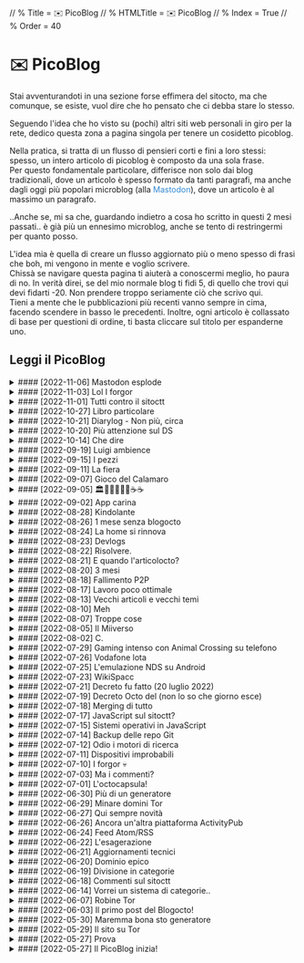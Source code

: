 // % Title = ✉️ PicoBlog
// % HTMLTitle = <span class="twa twa-envelope twa-✉️"><span>✉️</span></span> PicoBlog
// % Index = True
// % Order = 40

# <span class="twa twa-envelope twa-✉️"><span>✉️</span></span> PicoBlog

Stai avventurandoti in una sezione forse effimera del sitocto, ma che comunque, se esiste, vuol dire che ho pensato che ci debba stare lo stesso.

Seguendo l'idea che ho visto su (pochi) altri siti web personali in giro per la rete, dedico questa zona a pagina singola per tenere un cosidetto picoblog.

Nella pratica, si tratta di un flusso di pensieri corti e fini a loro stessi: spesso, un intero articolo di picoblog è composto da una sola frase.  
Per questo fondamentale particolare, differisce non solo dai blog tradizionali, dove un articolo è spesso formato da tanti paragrafi, ma anche dagli oggi più popolari microblog (alla <span style="Color:#3088d4;">Mastodon</span>), dove un articolo è al massimo un paragrafo.

..Anche se, mi sa che, guardando indietro a cosa ho scritto in questi 2 mesi passati.. è già più un ennesimo microblog, anche se tento di restringermi per quanto posso.

L'idea mia è quella di creare un flusso aggiornato più o meno spesso di frasi che boh, mi vengono in mente e voglio scrivere.  
Chissà se navigare questa pagina ti aiuterà a conoscermi meglio, ho paura di no. In verità direi, se del mio normale blog ti fidi 5, di quello che trovi qui devi fidarti -20. Non prendere troppo seriamente ciò che scrivo qui.  
Tieni a mente che le pubblicazioni più recenti vanno sempre in cima, facendo scendere in basso le precedenti. Inoltre, ogni articolo è collassato di base per questioni di ordine, ti basta cliccare sul titolo per espanderne uno.

## Leggi il PicoBlog

<div markdown="1" class="BorderBoxContainer">

<details markdown="1"><summary>
#### [2022-11-06] Mastodon esplode </summary>
Da ieri, i profughi di Twitter stanno sbarcando così numerosi sul Fediverso (purtroppo, virtualmente solo su Mastodon) che un sacco di server stanno soffrendo. Il network di Masto.host è in ginocchio da oggi pomeriggio, e pare che la storia sia complessa da risolvere.
</details>

<details markdown="1"><summary>
#### [2022-11-03] Lol I forgor </summary>
Sul sito, almeno nelle zone in cui li uso come icone e non come emoticon, ho un wrapper CSS che mi fa avere emoji standardizzati e sempre coerenti (nel mio caso, Twemoji) su qualunque sistema. Mesi fa ho forkato il progetto per apportare delle migliorie personali e.. ho notato letteralmente oggi che su [Home#Crediti speciali](./index.html#-Crediti-speciali) non avevo mai aggiornato la voce <span class="twa twa-💀"><span>💀</span></span>
</details>

<details markdown="1"><summary>
#### [2022-11-01] Tutti contro il sitoctt </summary>
La scelta di botsin.space come istanza per il mio bot ActivityPub del sito non è stata troppo lungimirante, visto che pare bloccata su molte altre per spam.. rendendo il bot completamente irraggiungibile. Oltre a questo, ci sta Google che ancora da le rogne per l'indicizzazione. 😐
</details>

<details markdown="1"><summary>
#### [2022-10-27] Libro particolare </summary>
L'altro giorno ho scoperto il Codex Seraphinianus, una roba stranissima che forse mi sta per ispirare. A [questo thread su Mastodon](https://mastodon.uno/@octo/109225347482444777){[:MdTgtBlank:]} ho linkato un video ed il PDF del libro.. ma basta vedere le immagini che ogni tanto aggiungo per (non) capire di cosa si tratta.. 😁
</details>

<details markdown="1"><summary>
#### [2022-10-21] Diarylog - Non più, circa </summary>
Un mesetto fa creai una sezione "Diarylog" qui, come il PicoBlog ma per ospitare scritture più lunghe di queste; non quanto post di Blog, ma più lunghe. Perché? Non lo so, ma ho realizzato solo l'altro giorno che non ha senso ed è difficile da mantenere, e quindi da ora creo normali post nella sezione [MicroBlog](./Categories/MicroBlog.html) per avere la stessa cosa..
</details>

<details markdown="1"><summary>
#### [2022-10-20] Più attenzione sul DS </summary>
Sul [Diarylog](./Diarylog.html) 4 giorni ho detto com'è continuata la storia del DSpacc: ora ho la flashcart.. e per cosa la uso? Beh, guardando con scrupolo la libreria DS, scopro che in effetti un sacco di titoli sono giocabili con solo lo schermo inferiore! 🌝
</details>

<details markdown="1"><summary>
#### [2022-10-14] Che dire </summary>
Di nuovo inattività qui, eh? Purtroppo un po' non avevo voglia, un po' non sapevo cosa mettere di nuovo, in queste settimane passate.. Ma ora è in lavorazione un nuovo articolo di [Blog](./Categories/Blog.html), e forse avrei anche un po' di cose da scrivere sui [Devlogs](./Devlogs.html).
</details>

<details markdown="1"><summary>
#### [2022-09-19] Luigi ambience </summary>
La musichetta del casinò di Luigi, nonostante lui sia bastardo, è molto raffinata e ci sta benissimo come ambience per l'appartamento. Cliccando sulla foto sotto la si può ascoltare da YouTube.

[![Schermata del primo minigioco di Luigi in Super Mario 64 DS.]([staticoso:Folder:Assets:AbsoluteRoot]/Media/Misc/Luigi-Casino.avif)]([:YouTubeURL:]/QoydhH3xODU){[:MdTgtBlank:]}
</details>

<details markdown="1"><summary>
#### [2022-09-15] I pezzi </summary>
Un sacco di roba mi si sta distruggendo. [La mia Nintendo Switch](https://t.me/SpaccInc/882){[:MdTgtBlank:]} cade letteralmente a pezzi, [il mio mouse pezzottissimo](https://t.me/SpaccInc/888){[:MdTgtBlank:]} ha perso un tasto laterale, e che cavolo, e mannaggia!!… Oggi oggi non si è spaccato niente, ma è bene tenere gli ma occhi aperti.
</details>

<details markdown="1"><summary>
#### [2022-09-11] La fiera </summary>
Questi 4 giorni sono potuta andare, nonostante casini successi ultimamente, al FantaExpo di Salerno. Magari scriverò un po' di più di ciò nei giorni a venire. Tra questo, Splatoon 3, e programmare e creare nuove sezioni del sitoctt in alcuni tempi morti, ecco spiegato perché il PicoBlog ha dormito sti giorni.
</details>

<details markdown="1"><summary>
#### [2022-09-07] Gioco del Calamaro </summary>
Ieri sera si è diffusa in Internet, con 3 giorni di anticipo rispetto al giorno di uscita del gioco, la ROM di Splatoon 3. Fino ad ora ho giocato solo il tutorial, con calma lo proverò bene poi. Vi lascio l'hash del torrent comunque... `🎈🚢👪🐉🎩🤣👝🌭🎥🥅🌟🐅🎦📨🎦🐁🎡🚿🏦🚵🎛🤰🏛🚯👦🔙🐞🤒🎈🚒👞🌩` :)
</details>

<details markdown="1"><summary>
#### [2022-09-05] 🏛🙁🛫🏯🍌📢☕☕ </summary>
Detto in breve: cercavo un'alternativa originale a base64, per una cosa. Ho pensato a creare un mio sistema che ha a che fare con le ASCII art, però mi ci vuole un po' di lavoro e il sistema mi serve subito. Ma poi ho scoperto [Ecoji](https://github.com/keith-turner/ecoji){[:MdTgtBlank:]} 🙏
</details>

<details markdown="1"><summary>
#### [2022-09-02] App carina </summary>
[GitJournal](https://github.com/GitJournal/GitJournal){[:MdTgtBlank:]}, provata ieri qualche minuto, penso meriti. Se non usassi già Standard Notes, considereri questa app.
</details>

<details markdown="1"><summary>
#### [2022-08-28] Kindolante </summary>
Solo oggi ho scoperto che, installando [questo pacchetto](https://storage.gra.cloud.ovh.net/v1/AUTH_2ac4bfee353948ec8ea7fd1710574097/mr-public/Touch/kindle-usbnet-0.22.N-r18897.tar.xz){[:MdTgtBlank:]}, posso avere un **client** SSH aggiornato sul mio Kindle. Non potevo saperlo, non stava scritto da nessuna parte.. meglio tardi che mai però, ora dal Kindle posso fare cosine su altre macchine.
</details>

<details markdown="1"><summary>
#### [2022-08-26] 1 mese senza blogocto </summary>
Mamma mia agosto! Ha fatto andare un po' a rotoli i miei piani di scrittura, non ho mai avuto abbastanza tempo calmo e adatto per la scrittura ben fatta. Vabbè, dichiariamo finito questo ciclo lunare, è uscito [📈 il nuovo articoloctt](./Posts/2022-08-26-sitoctt-da-3-mesi-ad-oggi.html).
</details>

<details markdown="1"><summary>
#### [2022-08-24] La home si rinnova </summary>
**E non oso spoilerare oltre! Né quando, né come! 🤫️** Ma sappiate però che roba bolle in pentola.
</details>

<details markdown="1"><summary>
#### [2022-08-23] Devlogs </summary>
Per mesi sto, occasionalmente, abusando del PicoBlog come devlog per la roba che faccio. Brutta idea, visto che la scrittura qui va limitata. Quindi, ora di inaugurare la sezione [Devlogs](./Devlogs.html).
</details>

<details markdown="1"><summary>
#### [2022-08-22] Risolvere. </summary>
Il sitoctt è dalla sua creazione no-bloat ed efficiente. Eccetto per una (1) risorsa caricata: il [CSS per le emoji](https://octtspacc.gitlab.io/sitoctt-assets/twemoji-amazing.min.css){[:MdTgtBlank:]}. Spreca 400KB di traffico, non va bene, ma ho già qualche idea per risolvere.

![Schermata "Rete" degli strumenti sviluppatore di Firefox, che mostra i file più grossi caricati dalla home.]([staticoso:Folder:Assets:AbsoluteRoot]/Media/Screenshots/Firefox-Devtools-sitoctt-index.html-2022-08-22-23-56-53.avif)
</details>

<details markdown="1"><summary>
#### [2022-08-21] E quando l'articolocto? </summary>
Da cosa ho iniziato a scrivere ieri è uscita fuori na roba che non finisce più, quindi va spezzettata in diversi articoli. Il primo potrei già pubblicarlo stasera, ma meglio lasciarlo a decantare una giornata, sia mai mi vengano idee da aggiungere.
</details>

<details markdown="1"><summary>
#### [2022-08-20] 3 mesi </summary>
Solo oggi ci ho fatto caso: 3 mesi fa (meno 3 giorni) nasceva il sitocto - anzi, il postocto. Questo tempo è volato, ma se riguardo indietro c'è molto da dire; aspettatevi l'articol**octo** 🙃
</details>

<details markdown="1"><summary>
#### [2022-08-18] Fallimento P2P </summary>
Chi sul sitocto naviga con attenzione avrà forse notato che, circa una settimana fa, avevo incluso una [libreria JS non aggiornata da 4 anni](https://github.com/xuset/planktos){[:MdTgtBlank:]}, che avrebbe dovuto rendere il sito automaticamente distribuito via BitTorrent. Ecco, non c'è più: non solo non funzionava, ma non faceva più caricare il sito se attivata..
</details>

<details markdown="1"><summary>
#### [2022-08-17] Lavoro poco ottimale </summary>
È il mio stato corrente, dove vorrei avere tutta la mia roba di codice sempre perfettamente sincronizzata tra tutti i dispositivi, incluso lo Ximi. Ho chiesto consigli [qui](https://feddit.it/post/44715){[:MdTgtBlank:]} e qualcosa di buono ho già preso, vedremo in cosa andrò a finire.
</details>

<details markdown="1"><summary>
#### [2022-08-13] Vecchi articoli e vecchi temi </summary>
Vorrei iniziare ad importare articoli dal mio vecchio blog, perché lì non sono ben preservati. Il primo che già ripropongo è l'ultimo pubblicato lì: [Gli inaspettati vantaggi della chiavetta Linux](./Posts/Archive/2022-05-07-Gli-Inaspettati-Vantaggi-della-Chiavetta-Linux.html). Si, con (quasi) la stessa veste grafica che avevo sul vecchio blog, anziché con quella del resto del sitocto; con staticoso posso questo ed altro.
</details>

<details markdown="1"><summary>
#### [2022-08-10] Meh </summary>
Da ormai 2 giorni sono fuori casa, per una vacanza che non è tipo una vacanza. Bello il posto, ho fatto delle foto che penso poi pubblicherò, tra cui alcune di spacc (!), ma ci sono rogne e boh, mi sto più che scocciando.. vediamo come continua, va...
</details>

<details markdown="1"><summary>
#### [2022-08-07] Troppe cose </summary>
Che ho fatto tra ieri e oggi? R su Miiverse, poi ho iniziato a programmare una [libreria C](https://gitlab.com/octospacc/LibMultiSpacc){[:MdTgtBlank:]}, e poi ho fallito a tentare di [ospitare un server](https://mastodon.uno/@octo/108783055408081922){[:MdTgtBlank:]} prima Misskey, poi Pleroma (piè aroma), e poi Mastodon.
</details>

<details markdown="1"><summary>
#### [2022-08-05] Il Miiverso </summary>
Un [video YT](https://yewtu.be/watch?v=JjQDik3yNhA){[:MdTgtBlank:]} ha fatto tornare Miiverse alla mia memoria, social network di Nintendo che fu chiuso. Poi mi viene in mente che la community tentò di ricrearlo e.. scopro che il progetto [rverse](https://libredd.it/r/3dshacks/comments/l4klae/miiverse_patch_to_make_it_work_again_rverse/gmyx2e4/?context=3){[:MdTgtBlank:]} è in vita. E funziona! Ho di nuovo Miiverse!
</details>

<details markdown="1"><summary>
#### [2022-08-02] C. </summary>
Una sola lettera, ma quante rogne. Dall'altro giorno sto provando a scrivere [questo giochino](https://gitlab.com/octospacc/BloccSpacc){[:MdTgtBlank:]}, non dico il perché o perché ho scelto C qui, altrimenti fo il papiro.
</details>

<details markdown="1"><summary>
#### [2022-07-29] Gaming intenso con Animal Crossing su telefono </summary>
Eh, parliamo proprio di uno di quei giochi difficili, da qualche giorno l'ho voluto riprendere in mano. Meno male che grazie agli [emulatori](./Posts/2022-07-27-0000-Emulazione-NDS-Google-Play-e-una-Storia-Oscura.html) posso vivere l'intenso ovunque, anche quando ho solo il telefono con me.
</details>

<details markdown="1"><summary>
#### [2022-07-26] Vodafone lota </summary>
Oggi, a casaccio, è saltata la linea Internet di casa per tipo 40 minuti buoni, Vodafone lota,.,.,
</details>

<details markdown="1"><summary>
#### [2022-07-25] L'emulazione NDS su Android </summary>
Nel 2022, è ancora un vero casino. E ci sono dei lati oscuri. Approfondirò bene nel prossimo post del blogoctt, che è già in scrittura.
</details>

<details markdown="1"><summary>
#### [2022-07-23] WikiSpacc </summary>
Mi rendo conto solo ora che su questo sito non ho mai detto che sono la Dea dello Spacc. Abbastanza grave. Lo spacc in generale, comunque, è menzionato da qualche parte.. e se non sapete cosa sia, adesso posso semplicemente dire: ho creato una wiki riguardo l'argomento e tutto ciò che ci sta attorno. Ancora è da riempire bene, ma c'è già qualcosa. Su, andate a leggere [WikiSpacc.miraheze.org/wiki/Spacc](https://wikispacc.miraheze.org/wiki/Spacc){[:MdTgtBlank:]} :)
</details>

<details markdown="1"><summary>
#### [2022-07-21] Decreto fu fatto (20 luglio 2022) </summary>
Avevo detto l'altro ieri del Decretocto, ieri l'ho finito e rilasciato. Purtroppo il documento ha qualche problemino di branding: la Repubblica dello Spacc e lo statocto non hanno ancora un logo ufficiale, per ora abbiamo quindi usato un fork di quello della Republica Italiana. Secondo i termini del decreto, che invito a leggere accedendo al file PDF [qui]([staticoso:Folder:Assets:AbsoluteRoot]/Files/Decreto-20-luglio-2022.pdf){[:MdTgtBlank:]}, sto già riempiendo gli [Archivi MicroBlog](./Categories/MicroBlog.html).
</details>

<details markdown="1"><summary>
#### [2022-07-19] Decreto Octo del (non lo so che giorno esce) </summary>
Oggi ho iniziato a scrivere il nuovo Decreto Octo, che uscirà quando lo finisco, eeeeh ohh, è il primo DPCM che scrivo in vita mia, è difficile. Il decreto farà chiarezza su alcuni dubbi riguardanti la nuova raccolta "MicroBlog" del sito - e non posso dire altro, c'è il Segreto di Stato.
</details>

<details markdown="1"><summary>
#### [2022-07-18] Merging di tutto </summary>
Ora che ho (credo) sistemato tutto a dovere, e la funzione di posting su Mastodon di staticoso non dovrebbe fare spam inutile per roba vecchia, posso pensare a copincollare diversi miei vecchi contenuti, dalle più disparate fonti, qui al sitocto.
</details>

<details markdown="1"><summary>
#### [2022-07-17] JavaScript sul sitoctt? </summary>
Ehh, mi sa che devo iniziare a metterlo. Sempre in modo intelligente e che non intacca la funzionalità del sito per chi non può attivarlo, ovvio: con una libreria aggiungerò la compatibilità alle immagini AVIF per browser vecchi, con un'altra renderò praticamente il sito disponibile su BitTorrent 👀️
</details>

<details markdown="1"><summary>
#### [2022-07-15] Sistemi operativi in JavaScript </summary>
Quando il JS è usato bene, ossia quando è usato per fare vere app interattive e non per siti che potrebbero benissimo essere statici, sono la prima ad essere entusiasta di tale tecnologia. E dall'altro ieri mi sono ricordata di [daedalOS](https://github.com/DustinBrett/daedalOS){[:MdTgtBlank:]}, a cui ho aperto un ticket ieri e fatto una pull request oggi!
</details>

<details markdown="1"><summary>
#### [2022-07-14] Backup delle repo Git </summary>
È una cosa che dovrei fare, ho tante repo di mesi fa che sono ospitate sui server di un solo provider, e la cosa non va bene. Su come affronto l'argomento backup io dovrei scrivere un articolo lungo prima o poi. Fortunatamente, tutto ciò che tocca il sitoctt è stato messo (pubblico) su 3 server diversi dall'inizio ✨️
</details>

<details markdown="1"><summary>
#### [2022-07-12] Odio i motori di ricerca </summary>
Ma quanto devo aspettare per vedermi il sitocto indicizzato? Cosa devo fare? Oggi ho aggiunto il mio dominio alla Google Search Console, e ho anche implementato un primo supporto alla generazione di sitemap in staticoso.. speriamo di risolvere subito 😵‍💫️
</details>

<details markdown="1"><summary>
#### [2022-07-11] Dispositivi improbabili </summary>
Ho preso un Kindle da poco meno di una settimana. Ovviamente, l'ho hackerato seduta stante. [L'ho detto su Mastodon](https://mastodon.uno/@octo/108600089579737212){[:MdTgtBlank:]}, ma farò un post approfondito qui prima o poi. Comunque, questo tablettino si aggiunge alla lista di dispositivi strani su cui vorrei assicurarmi che il sitocto funge 😶‍🌫️️
</details>

<details markdown="1"><summary>
#### [2022-07-10] I forgor 💀 </summary>
Apparentemente, per una settimana sana ho dimenticato che il mio PicoBlog esiste! Shit happens. Vabbe, che fare quindi? Non molto, temo, MA, ora accetto donazioni: [💰 Donazioni](./Donazioni.html). Mi sa che se inizio a riceverne qualcuna, inizierò a dimenticarmi meno di aggiornare il sito in generale, lmao xd
</details>

<details markdown="1"><summary>
#### [2022-07-03] Ma i commenti? </summary>
Eh eh, ops. La [repo](https://gitlab.com/octtspacc/PlainDiscuss){[:MdTgtBlank:]} non ha nuovi commit da settimane, morta. Che palle. Però, con l'integrazione ActivityPub che il sito ora ha da 2 giorni, c'è già una sorta di sistema di commenti per ogni singolo post del blogocto.. quindi il mio lavoro è finito?
</details>

<details markdown="1"><summary>
#### [2022-07-01] L'octocapsula! </summary>
E da oggi anche l'octocapsula, ossia la mia capsula Gemini, esiste sull'Internette. Per ora, lì ci trovate soltanto una conversione 1:1 del sitoctt, ma, se volete sapere oltre, vi rimando come al solito a [Home # Disponibilità del sito](./index.html#-Disponibilit-del-sito).
</details>

<details markdown="1"><summary>
#### [2022-06-30] Più di un generatore </summary>
Ormai, questo è ciò che staticoso sta diventando, contrariamente alle mie stesse aspettative. Giusto adesso ho iniziato ad implementare 2 cose stravaganti: generazione di Gemtext (aspettatevi il sitoctt su Gemini..), e pubblicazione dei nuovi post su ActivityPub (Mastodon).
</details>

<details markdown="1"><summary>
#### [2022-06-29] Minare domini Tor </summary>
È esattamente quello che ho fatto! In che senso? È banalmente ciò che si fa con un programma come [mkp224o](https://github.com/cathugger/mkp224o){[:MdTgtBlank:]}, se si vuole ottenere un indirizzo contenente caratteri particolari. Il nuovo indirizzo, che inizia (questa la particolarità) con "<span style="Color:#59316b;">sitoctt</span>", è linkato su [Home # Disponibilità del sito](./index.html#-Disponibilit-del-sito).
</details>

<details markdown="1"><summary>
#### [2022-06-27] Qui sempre novità </summary>
Ora ho una pagina [Raccolta Siti Internet](./Raccolte/Internet/Raccolta-Siti-Internet.html) dove linko ad altri siti carini, ho creato un PNG 88x31 che identifica il mio sito e che, chiunque vuole, può usare per linkarlo.. beh dai, pian piano si sta riempiendo anche meglio di un semplice blog :D
</details>

<details markdown="1"><summary>
#### [2022-06-26] Ancora un'altra piattaforma ActivityPub </summary>
Eh già, ce n'è già una nuova in beta da praticamente ieri. Che il suo archetipo sia Mastodon, lo si vede subito, ma [Bonfire](https://bonfirenetworks.org){[:MdTgtBlank:]} promette una filosofia diversa (?) e.. agli sviluppatori frega qualcosa del miglioramento progressivo, e gran parte della app già funziona senza JS! Già questo è abbastanza per farmi gioire.
</details>

<details markdown="1"><summary>
#### [2022-06-24] Feed Atom/RSS </summary>
Finalmente staticoso integra la generazione di feed Atom/RSS! Se funziona tutto, scriverò le informazioni su [Home # Feed e notifiche](./index.html#-Feed-e-notifiche), ma i metadati sono già presenti nell'HTML, quindi usando un browser che ancora integra un aggregatore di feed, come SeaMonkey, dovrebbe apparire un'icona per iscriversi.
</details>

<details markdown="1"><summary>
#### [2022-06-22] L'esagerazione </summary>
Mi è venuta voglia di esagerare e implementare un contatore delle visite sul sito. Per fortuna, ho trovato il servizio gratuito già pronto di [contatoreaccessi.com](https://contatoreaccessi.com){[:MdTgtBlank:]}, che funziona caricando assolutamente **zero JavaScript**, anche se conta anche i refresh, non le visite uniche.. vabbe.
</details>

<details markdown="1"><summary>
#### [2022-06-21] Aggiornamenti tecnici </summary>
Tra ieri e stamattina ho lavorato abbastanza al generatore, per sistemare problemini e aggiungere funzioni, e ho aggiunto qualche miglioramento al CSS del sito. Comunque questo PicoBlog è ormai solo un devlog, un po' un peccato, ma non so cos'altro scrivere di molto corto.. 😅
</details>

<details markdown="1"><summary>
#### [2022-06-20] Dominio epico </summary>
Dopo un mesetto, eu.org mi ha dato il dominio che ho chiesto.. a breve il sitocto sarà navigabile da [sitoctt.octt.eu.org](https://sitoctt.octt.eu.org)! Tecnicamente già raggiungibile, ma devo sistemare dei problemi del generatore, se voglio il dominio attuale non si rompa..
</details>

<details markdown="1"><summary>
#### [2022-06-19] Divisione in categorie </summary>
Alla fine credo di aver realizzato qualcosa come lo volevo. Adesso nella barra di navigazione del sito c'è una sezione "Raccolte", che altro non è che una lista di categorie semiautomatica. 
</details>

<details markdown="1"><summary>
#### [2022-06-18] Commenti sul sitoctt </summary>
È da qualche giorno che sto lavorando quasi ininterrottamente ad un mio sistema di commenti da abilitare per il sito. Non è ancora finito e non so quando lo finirò (e se lo finirò.. speriamo non butto via tutto per la noia).
</details>

<details markdown="1"><summary>
#### [2022-06-14] Vorrei un sistema di categorie.. </summary>
..che non so bene neanche io come lo voglio. A parte la categorizzazione dei post del Blogocto in temi, vorrei che nelle pagine di raccolta per temi uscissero anche pagine che non sono propriamente post, ma ho paura che si crei disordine. Ci penserò su a lungo..
</details>

<details markdown="1"><summary>
#### [2022-06-07] Robine Tor </summary>
Visto che Tor Browser all'impostazione di protezione massima, impostata da molta gente che lo usa, rompe alcune componenti CSS (non c'è JS) del mio sito.. ho aggiornato il generatore per supportare l'aggiunta di una sezione header su tutte le pagine, al momento di build del sito. Lì ho messo info riguardo al problema.
</details>

<details markdown="1"><summary>
#### [2022-06-03] Il primo post del Blogocto! </summary>
L'ho iniziato a scrivere 3 giorni fa, poi tra una cosa e l'altra ho avuto modo di finire solo oggi la scrittura, sia dell'articolo in questione, che del codice del mio generatore che gestisce i post stile-blog (su cui ho ancora sistemazioni da fare). Andate a vederlo [qui](./Categories/Blog.html)!
</details>

<details markdown="1"><summary>
#### [2022-05-30] Maremma bona sto generatore </summary>
Sviluppare questo generatore di siti si sta rivelando un'esperienza mistica, in positivo e in negativo. Non so neanche come descrivere il tutto, è assurdo.
</details>

<details markdown="1"><summary>
#### [2022-05-29] Il sito su Tor </summary>
Finalmente, ho messo in piedi anche un mirror <span style="Color:#59316b;">Tor</span> del sitocto! Lo trovate linkato su [Home # Disponibilità del sito](./index.html#-Disponibilit-del-sito). Ora è tutto più sicuro e privato.
</details>

<details markdown="1"><summary>
#### [2022-05-27] Prova </summary>
Questo articolo è solo una prova, forse verrà cancellato.
</details>

<details markdown="1"><summary>
#### [2022-05-27] Il PicoBlog inizia! </summary>
A cosa serve questo post? A farmi vedere l'effetto iniziale ed eventualmente sistemare del CSS..
</details>

</div>
